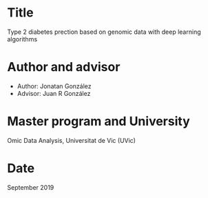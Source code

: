 # Title

Type 2 diabetes prection based on genomic data with deep learning algorithms

# Author and advisor

- Author: Jonatan González
- Advisor: Juan R González

# Master program and University

Omic Data Analysis, Universitat de Vic (UVic)

# Date

September 2019